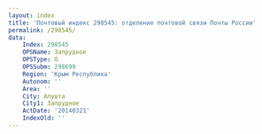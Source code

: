 ```yaml
---
layout: index
title: 'Почтовый индекс 298545: отделение почтовой связи Почты России'
permalink: /298545/
data:
    Index: 298545
    OPSName: Запрудное
    OPSType: О
    OPSSubm: 298699
    Region: 'Крым Республика'
    Autonom: ''
    Area: ''
    City: Алушта
    City1: Запрудное
    ActDate: '20140321'
    IndexOld: ''
---
```

